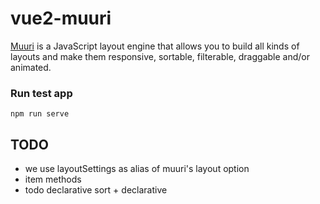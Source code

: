 # vue2-muuri

[Muuri](https://github.com/haltu/muuri) is a JavaScript layout engine that allows you to build all kinds of layouts and make them responsive, sortable, filterable, draggable and/or animated.

### Run test app

```
npm run serve
```

## TODO

* we use layoutSettings as alias of muuri's layout option
* item methods
* todo declarative sort + declarative 
